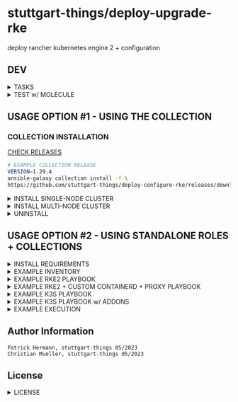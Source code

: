 # stuttgart-things/deploy-upgrade-rke

deploy rancher kubernetes engine  2 + configuration

## DEV

<details><summary>TASKS</summary>

```bash
task: Available tasks for this project:
* branch:           Create branch from main
* commit:           Commit + push code into branch
* pr:               Create pull request into main
* setup-venv:       Setup python virtual environment
```

</details>

<details><summary>TEST w/ MOLECULE</summary>

```bash
# UPDATE INVENTORY + PLATFORMS NAME
task setup-venv
source ./.venv/bin/activate
task setup-molecule
scenario=rke2 task run-molecule
# scenario=k3s task run-molecule
```

</details>


## USAGE OPTION #1 - USING THE COLLECTION

### COLLECTION INSTALLATION

[CHECK RELEASES](https://github.com/stuttgart-things/deploy-configure-rke/releases)

```bash
# EXAMPLE COLLECTION RELEASE
VERSION=1.29.4
ansible-galaxy collection install -f \
https://github.com/stuttgart-things/deploy-configure-rke/releases/download/${VERSION}/sthings-deploy_rke-${VERSION}.tar.gz
```

<details><summary>INSTALL SINGLE-NODE CLUSTER</summary>

```bash
# CREATE INVENTORY
cat <<EOF > rke2.yaml
---
initial_master_node:
  hosts:
    10.100.136.150
additional_master_nodes:
EOF

# PLAYBOOK CALL
CLUSTER_NAME=rke2
mkdir ~/.kube/

ansible-playbook sthings.deploy_rke.rke2 \
-i rke2.yaml -vv \
-e rke2_fetched_kubeconfig_path=~/.kube/${CLUSTER_NAME} \
-e cluster_setup=singlenode \
-vv
```

</details>

<details><summary>INSTALL MULTI-NODE CLUSTER</summary>

```bash
# CREATE INVENTORY
cat <<EOF > rke2.yaml
initial_master_node:
  hosts:
    10.100.136.150
additional_master_nodes:
  hosts:
    10.100.136.151
    10.100.136.152
EOF

# PLAYBOOK CALL
CLUSTER_NAME=rke2
mkdir ~/.kube/${CLUSTER_NAME}

ansible-playbook sthings.deploy_rke.rke2 \
-i rke2.yaml -vv \
-e rke2_fetched_kubeconfig_path=~/.kube/${CLUSTER_NAME} \
-e cluster_setup=multinode \
-vv
```

</details>

<details><summary>UNINSTALL</summary>

```bash
# CREATE INVENTORY
cat <<EOF > rke2.yaml
initial_master_node:
  hosts:
    10.100.136.150
additional_master_nodes:
  hosts:
    10.100.136.151
    10.100.136.152
EOF

# PLAYBOOK CALL
CLUSTER_NAME=rke2
mkdir ~/.kube/${CLUSTER_NAME}

ansible-playbook sthings.deploy_rke.rke2 \
-i rke2.yaml -vv \
-e rke2_fetched_kubeconfig_path=~/.kube/${CLUSTER_NAME} \
-e cluster_setup=multinode \
-e rke_state: absent \
-vv
```

</details>


## USAGE OPTION #2 - USING STANDALONE ROLES + COLLECTIONS</summary>


<details><summary>INSTALL REQUIREMENTS</summary>

```
cat <<EOF > ./requirements.yaml
roles:
- src: https://github.com/stuttgart-things/deploy-configure-rke.git
  scm: git
- src: https://github.com/stuttgart-things/configure-rke-node.git
  scm: git
- src: https://github.com/stuttgart-things/install-requirements.git
  scm: git
- src: https://github.com/stuttgart-things/install-configure-docker.git
  scm: git
- src: https://github.com/stuttgart-things/create-os-user.git
  scm: git
- src: https://github.com/stuttgart-things/download-install-binary.git
  scm: git

collections:
- name: community.crypto
  version: 2.15.1
- name: community.general
  version: 7.3.0
- name: ansible.posix
  version: 1.5.2
- name: kubernetes.core
  version: 2.4.0
EOF

ansible-galaxy install -r ./requirements.yaml -f
```

</details>

<details><summary>EXAMPLE INVENTORY</summary>

```bash
cat <<EOF > ./inv
# MULTINODE-CLUSTER
[initial_master_node]
{{ .fqdn }} ansible_ssh_common_args='-o StrictHostKeyChecking=no'
[additional_master_nodes]
{{ .fqdn }} ansible_ssh_common_args='-o StrictHostKeyChecking=no'
{{ .fqdn }} ansible_ssh_common_args='-o StrictHostKeyChecking=no'

# SINGLENODE-CLUSTER
[initial_master_node]
{{ .fqdn }} ansible_ssh_common_args='-o StrictHostKeyChecking=no'
[additional_master_nodes]
EOF
```
</details>

</details>

<details><summary>EXAMPLE RKE2 PLAYBOOK</summary>

```bash
cat <<EOF > ./play.yaml
---
- name: Converge
  hosts: all
  gather_facts: true
  become: true

  vars:
    rke_state: present #absent
    rke_version: 2
    rke2_k8s_version: 1.33.4
    prepare_rancher_ha_nodes: true #false
    rke2_airgapped_installation: true
    rke2_release_kind: rke2r1 # rke2r2
    cluster_setup: multinode
    disableKubeProxy: true
    disable_rke2_components:
      - rke2-ingress-nginx
      - rke2-snapshot-controller
      - rke2-snapshot-controller-crd
      - rke2-snapshot-validation-webhook
      #- rke2-metrics-server
    rke2_cni: none
    install_cilium: true

    fetched_kubeconfig_path: rke2-cluster.yaml
    rke2_registry_mirrors:
      - name: "docker.io"
        endpoints:
          #- "https://docker.harbor.example.com"
          - "https://registry-1.docker.io"

    manifests:
      lb_pool:
        manifest: |
          apiVersion: cilium.io/v2alpha1
          kind: CiliumLoadBalancerIPPool
          metadata:
            name: first-pool
          spec:
            blocks:
              - start: 10.100.136.227
                stop: 10.100.136.228

      announcement_policy:
        manifest: |
          ---
          apiVersion: cilium.io/v2alpha1
          kind: CiliumL2AnnouncementPolicy
          metadata:
            name: default-l2-announcement-policy
            namespace: kube-system
          spec:
            externalIPs: true
            loadBalancerIPs: true

  roles:
    - role: deploy-configure-rke
EOF

ansible-playbook -i inv play.yaml -vv
```

</details>

<details><summary>EXAMPLE RKE2 + CUSTOM CONTAINERD + PROXY PLAYBOOK</summary>

```bash
cat <<EOF > ./play.yaml
- hosts: all
  become: true
  vars:
    containerdRootPath: /net/rngvm00556/fs0
    rke_version: 2
    rke2_airgapped_installation: true
    rke2_k8s_version: 1.26.0
    rke2_release_kind: rke2r2 #rke2r1
    cluster_setup: singlenode
    rke2_airgapped_installation: false
    enable_ingress_controller: false
    install_containerd: true
    rke2_configure_proxy: true
    rke2_proxy_config: |
      HOME=/root
      export HTTP_PROXY="http://127.0.0.1:3128"
      # export..
    containerd_proxy_config: |
      Environment="HTTP_PROXY=http://127.0.0.1:3128/"
      Environment="HTTPS_PROXY=http://127.0.0.1:3128/"
      # Environment..
  roles:
    - role: deploy-configure-rke
EOF

ansible-playbook -i inv play.yaml -vv
```

</details>


<details><summary>EXAMPLE K3S PLAYBOOK</summary>

```bash
cat <<EOF > ./play.yaml
- hosts: all
  become: true

  vars:
    install_k3s: true
    k3s_state: present #absent
    k3s_k8s_version: 1.31.1
    k3s_release_kind: k3s1
    cluster_setup: singlenode
    install_cillium: true

  roles:
    - role: deploy-configure-rke
EOF

ansible-playbook -i inv play.yaml -vv
```

</details>

<details><summary>EXAMPLE K3S PLAYBOOK w/ ADDONS</summary>

```bash
cat <<EOF > ./play.yaml
- hosts: all
  gather_facts: true
  become: true

  vars:
    install_k3s: true
    k3s_state: present #absent
    k3s_k8s_version: 1.31.1
    k3s_release_kind: k3s1
    cluster_setup: singlenode
    install_cillium: true
    deploy_helm_charts: true
    helm_repositories:
      ingress-nginx:
        url: https://kubernetes.github.io/ingress-nginx
      cert-manager:
        url: https://charts.jetstack.io

    helm_releases:
      ingress-nginx:
        ref: ingress-nginx/ingress-nginx
        version: 4.11.3
        namespace: ingress-nginx
        ignore: false
        wait: true
        helm_values: |
          controller:
            hostNetwork: true
            service:
              type: ClusterIP

      cert-manager:
        ref: cert-manager/cert-manager
        version: v1.16.1
        namespace: cert-manager
        ignore: false
        wait: true
        helm_values: |
          crds:
            enabled: true

    additional_helm_manifests:
      cluster_issuer:
        manifest: |
          apiVersion: cert-manager.io/v1
          kind: ClusterIssuer
          metadata:
            name: ca-issuer
          spec:
            ca:
              secretName: root-ca

  roles:
    - role: deploy-configure-rke
EOF

ansible-playbook -i inv play.yaml -vv
```

</details>





<details><summary>EXAMPLE EXECUTION</summary>

```bash
ansible-playbook -i rke2 play.yaml -vv
```

</details>

</details>


Author Information
------------------
```
Patrick Hermann, stuttgart-things 05/2023
Christian Mueller, stuttgart-things 05/2023
```

## License
<details><summary>LICENSE</summary>

Copyright 2020 patrick hermann.

Licensed under the Apache License, Version 2.0 (the "License");
you may not use this file except in compliance with the License.
You may obtain a copy of the License at

    http://www.apache.org/licenses/LICENSE-2.0

Unless required by applicable law or agreed to in writing, software
distributed under the License is distributed on an "AS IS" BASIS,
WITHOUT WARRANTIES OR CONDITIONS OF ANY KIND, either express or implied.
See the License for the specific language governing permissions and
limitations under the License.
</details>
